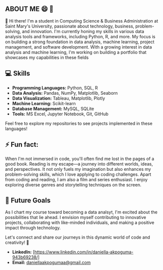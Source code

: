 
## ABOUT ME 😄 🤍 
👋 Hi there! I'm a student in Computing Science & Business Administration at Saint Mary's University, passionate about technology, business, problem-solving, and innovation. I'm currently honing my skills in various data analysis tools and frameworks, including Python, R, and more. My focus is on building a strong foundation in  data analysis, machine learning, project management, and software development. With a growing interest in data analysis and machine learning, I'm working on building a portfolio that showcases my capabilities in these fields

## 💻 Skills
- **Programming Languages:** Python, SQL, R
- **Data Analysis:** Pandas, NumPy, Matplotlib, Seaborn
- **Data Visualization:** Tableau, Matplotlib, Plotly
- **Machine Learning:** Scikit-learn
- **Database Management:** MySQL, SQLite
- **Tools:** MS Excel, Jupyter Notebook, Git, GitHub

Feel free to explore my repositories to see projects implemented in these languages!

## ⚡ Fun fact:
When I'm not immersed in code, you'll often find me lost in the pages of a good book. Reading is my escape—a journey into different worlds, ideas, and perspectives. It not only fuels my imagination but also enhances my problem-solving skills, which I love applying to coding challenges. Apart from coding and reading, I am also a film and series enthusiast. I enjoy exploring diverse genres and storytelling techniques on the screen.

## 🌟 Future Goals
As I chart my course toward becoming a data analsyt, I'm excited about the possibilities that lie ahead. I envision myself contributing to innovative projects, collaborating with like-minded individuals, and making a positive impact through technology.

Let's connect and share our journeys in this dynamic world of code and creativity! 🚀
- **LinkedIn:** [https://www.linkedin.com/in/daniella-akpoguma-943b69238/]
- **Email:** daniellaakpogumaa@gmail.com

###
